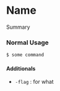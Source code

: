 # Name
Summary

### Normal Usage
```bash
$ some command
```


#### Additionals
- `-flag` : for what
